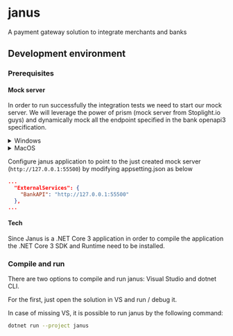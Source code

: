 # janus
A payment gateway solution to integrate merchants and banks

## Development environment

### Prerequisites

#### Mock server

In order to run successfully the integration tests we need to start our mock server.
We will leverage the power of prism (mock server from Stoplight.io guys) and dynamically mock all the endpoint specified in the bank openapi3 specification.

<details>
<summary>Windows</summary>

From bash
```bash
./Tools/prism-cli.exe mock -d -p 55500  ../reference/Bank.v1.yaml
```
or from Powershell
```powershell
.\Tools\prism-cli.exe mock -d -p 55500 reference\Bank.v1.yaml
```
</details> 

<details>
<summary>MacOS</summary>

```bash
./Tools/prism-cli-macos mock -d -p 55500  reference/Bank.v1.yaml
```
</details>

Configure janus application to point to the just created mock server (`http://127.0.0.1:55500`) by modifying appsetting.json as below

```json
...
  "ExternalServices": {
    "BankAPI": "http://127.0.0.1:55500"
  },
...
```
#### Tech

Since Janus is a .NET Core 3 application in order to compile the application the .NET Core 3 SDK and Runtime need to be installed.

### Compile and run

There are two options to compile and run janus: Visual Studio and dotnet CLI.

For the first, just open the solution in VS and run / debug it.

In case of missing VS, it is possible to run janus by the following command:

```bash
dotnet run --project janus
```
